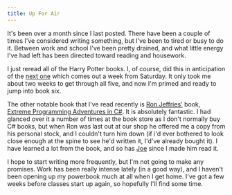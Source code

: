 ```yaml
---
title: Up For Air
---
```

It's been over a month since I last posted. There have been a couple of times
I've considered writing something, but I've been to tired or busy to do it.
Between work and school I've been pretty drained, and what little energy I've
had left has been directed toward reading and housework.

I just reread all of the Harry Potter books. I, of course, did this in
anticipation of the [next one][1] which comes out a week from Saturday. It
only took me about two weeks to get through all five, and now I'm primed and
ready to jump into book six.

The other notable book that I've read recently is [Ron Jeffries'][2] book,
[Extreme Programming Adventures in C#][3]. It is absolutely fantastic. I had
glanced over it a number of times at the book store as I don't normally buy C#
books, but when Ron was last out at our shop he offered me a copy from his
personal stock, and I couldn't turn him down (if i'd ever bothered to look
close enough at the spine to see he'd written it, I'd've already bought it). I
have learned a lot from the book, and so has [Joe][4] since I made him read
it.

I hope to start writing more frequently, but I'm not going to make any
promises. Work has been really intense lately (in a good way), and I haven't
been opening up my powerbook much at all when I get home. I've got a few weeks
before classes start up again, so hopefully I'll find some time.

   [1]: http://www.amazon.com/exec/obidos/tg/detail/-/0439784549

   [2]: http://www.xprogramming.com

   [3]: http://www.amazon.com/exec/obidos/ASIN/0735619492

   [4]: http://excastle.com/blog/archive/2005/07/01/1865.aspx

